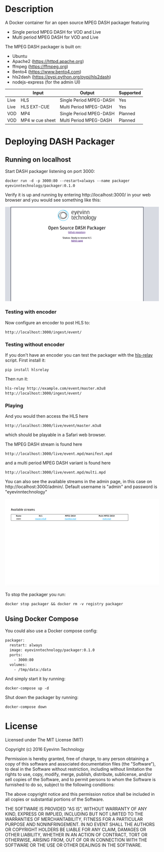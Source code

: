 # Description
A Docker container for an open source MPEG DASH packager featuring

 - Single period MPEG DASH for VOD and Live
 - Multi period MPEG DASH for VOD and Live

The MPEG DASH packager is built on:

 - Ubuntu 
 - Apache2 (https://httpd.apache.org)
 - ffmpeg (https://ffmpeg.org)
 - Bento4 (https://www.bento4.com)
 - hls2dash (https://pypi.python.org/pypi/hls2dash)
 - nodejs-express (for the admin UI)

|      | Input           | Output                  | Supported |
| ---- | --------------- | ----------------------- | --------- |
| Live | HLS             | Single Period MPEG-DASH | Yes       |
| Live | HLS EXT-CUE     | Multi Period MPEG-DASH  | Yes       |
| VOD  | MP4             | Single Period MPEG-DASH | Planned   |
| VOD  | MP4 w cue sheet | Multi Period MPEG-DASH  | Planned   |

# Deploying DASH Packager

## Running on localhost

Start DASH packager listening on port 3000:

    docker run -d -p 3000:80 --restart=always --name packager eyevinntechnology/packager:0.1.0

Verify it is up and running by entering http://localhost:3000/ in your web browser and you would see something like this:

![](screenshot-packager.png)

### Testing with encoder
Now configure an encoder to post HLS to:

    http://localhost:3000/ingest/event/

### Testing without encoder
   
If you don't have an encoder you can test the packager with the [hls-relay](https://github.com/Eyevinn/hls-relay) script. First install it:

	pip install hlsrelay
	
Then run it:

	hls-relay http://example.com/event/master.m3u8 http://localhost:3000/ingest/event/

### Playing
And you would then access the HLS here

    http://localhost:3000/live/event/master.m3u8

which should be playable in a Safari web browser.

The MPEG DASH stream is found here

    http://localhost:3000/live/event.mpd/manifest.mpd

and a multi period MPEG DASH variant is found here
    
    http://localhost:3000/live/event.mpd/multi.mpd

You can also see the available streams in the admin page, in this case on http://localhost:3000/admin/. Default username is "admin" and password is "eyevinntechnology"

![](screenshot-admin.png)

To stop the packager you run:

    docker stop packager && docker rm -v registry packager

## Using Docker Compose

You could also use a Docker compose config:

```
packager:
  restart: always
  image: eyevinntechnology/packager:0.1.0
  ports:
    - 3000:80 
  volumes:
    - /tmp/data:/data
```

And simply start it by running:

    docker-compose up -d

Shut down the packager by running:

    docker-compose down

# License

Licensed under The MIT License (MIT)

Copyright (c) 2016 Eyevinn Technology

Permission is hereby granted, free of charge, to any person obtaining a copy of this software and associated documentation files (the "Software"), to deal in the Software without restriction, including without limitation the rights to use, copy, modify, merge, publish, distribute, sublicense, and/or sell copies of the Software, and to permit persons to whom the Software is furnished to do so, subject to the following conditions:

The above copyright notice and this permission notice shall be included in all copies or substantial portions of the Software.

THE SOFTWARE IS PROVIDED "AS IS", WITHOUT WARRANTY OF ANY KIND, EXPRESS OR IMPLIED, INCLUDING BUT NOT LIMITED TO THE WARRANTIES OF MERCHANTABILITY, FITNESS FOR A PARTICULAR PURPOSE AND NONINFRINGEMENT. IN NO EVENT SHALL THE AUTHORS OR COPYRIGHT HOLDERS BE LIABLE FOR ANY CLAIM, DAMAGES OR OTHER LIABILITY, WHETHER IN AN ACTION OF CONTRACT, TORT OR OTHERWISE, ARISING FROM, OUT OF OR IN CONNECTION WITH THE SOFTWARE OR THE USE OR OTHER DEALINGS IN THE SOFTWARE.
